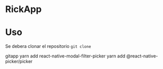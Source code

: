 # RickApp

# Uso

Se debera clonar el repositorio
`git clone`

gitapp
yarn add react-native-modal-filter-picker
yarn add @react-native-picker/picker
